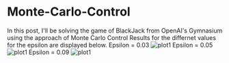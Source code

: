 # Monte-Carlo-Control
In this post, I'll be solving the game of BlackJack from OpenAI's Gymnasium using the approach of Monte Carlo Control
Results for the differnet values for the epsilon are displayed below.
Epsilon = 0.03
![plot1](eps0.03.png)
Epsilon = 0.05
![plot1](eps0.05.png)
Epsilon = 0.09
![plot1](eps0.09.png)
